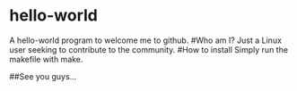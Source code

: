 # hello-world
A hello-world program to welcome me to github.
#Who am I? 
Just a Linux user seeking to contribute to the community.
#How to install
Simply run the makefile with make. 


##See you guys...
